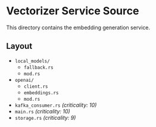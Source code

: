 # Vectorizer Service Source

This directory contains the embedding generation service.

## Layout
- `local_models/`
  - `fallback.rs`
  - `mod.rs`
- `openai/`
  - `client.rs`
  - `embeddings.rs`
  - `mod.rs`
- `kafka_consumer.rs` *(criticality: 10)*
- `main.rs` *(criticality: 10)*
- `storage.rs` *(criticality: 9)*
